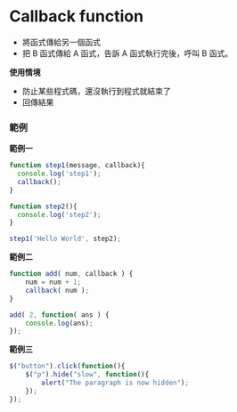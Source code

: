 # Callback function

* 將函式傳給另一個函式
* 把 B 函式傳給 A 函式，告訴 A 函式執行完後，呼叫 B 函式。

**使用情境**

* 防止某些程式碼，還沒執行到程式就結束了
* 回傳結果

### 範例

**範例一**

```js
function step1(message, callback){
  console.log('step1');
  callback();
}

function step2(){
  console.log('step2');
}

step1('Hello World', step2);
```
<!-- step1, step2 -->

**範例二**

```js
function add( num, callback ) {
    num = num + 1;
    callback( num );
}

add( 2, function( ans ) {
    console.log(ans);
});
```
<!-- 3 -->

**範例三**

```js
$("button").click(function(){
    $("p").hide("slow", function(){
        alert("The paragraph is now hidden");
    });
});
```